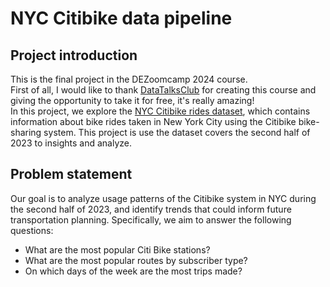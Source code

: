# NYC Citibike data pipeline
## **Project introduction** 
This is the final project in the DEZoomcamp 2024 course. \
First of all, I would like to thank [DataTalksClub](https://github.com/DataTalksClub) for creating this course and giving the opportunity to take it for free, it's really amazing! \
In this project, we explore the [NYC Citibike rides dataset](https://s3.amazonaws.com/tripdata/index.html), which contains information about bike rides taken in New York City using the Citibike bike-sharing system. This project is use the dataset covers the second half of 2023 to insights and analyze.
## **Problem statement**
Our goal is to analyze usage patterns of the Citibike system in NYC during the second half of 2023, and identify trends that could inform future transportation planning. Specifically, we aim to answer the following questions: 
- What are the most popular Citi Bike stations?
- What are the most popular routes by subscriber type? 
- On which days of the week are the most trips made?




